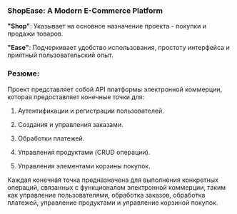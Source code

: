 ### ShopEase: A Modern E-Commerce Platform

**"Shop"**: Указывает на основное назначение проекта - покупки и продажи товаров.

**"Ease"**: Подчеркивает удобство использования, простоту интерфейса и приятный пользовательский опыт.

### Резюме:

Проект представляет собой API платформы электронной коммерции, которая предоставляет конечные точки для:

1. Аутентификации и регистрации пользователей.

2. Создания и управления заказами.

3. Обработки платежей.

4. Управления продуктами (CRUD операции).

5. Управления элементами корзины покупок.

Каждая конечная точка предназначена для выполнения конкретных операций, связанных с функционалом электронной коммерции, 
таким как управление пользователями, обработка заказов, обработка платежей, управление продуктами и управление корзиной покупок.
